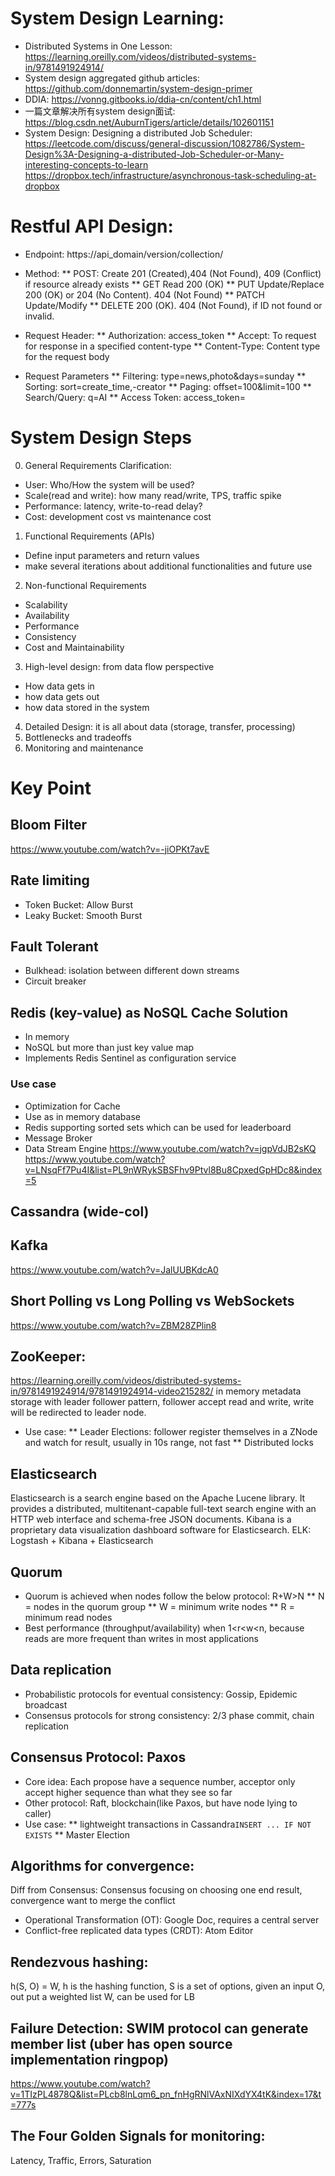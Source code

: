 # System Design Learning:
* Distributed Systems in One Lesson: https://learning.oreilly.com/videos/distributed-systems-in/9781491924914/
* System design aggregated github articles: https://github.com/donnemartin/system-design-primer
* DDIA: https://vonng.gitbooks.io/ddia-cn/content/ch1.html
* 一篇文章解决所有system design面试: https://blog.csdn.net/AuburnTigers/article/details/102601151
* System Design: Designing a distributed Job Scheduler:
https://leetcode.com/discuss/general-discussion/1082786/System-Design%3A-Designing-a-distributed-Job-Scheduler-or-Many-interesting-concepts-to-learn
https://dropbox.tech/infrastructure/asynchronous-task-scheduling-at-dropbox

# Restful API Design:
* Endpoint: https://api_domain/version/collection/
* Method:
** POST:	Create	201 (Created),404 (Not Found), 409 (Conflict) if resource already exists
** GET	Read	200 (OK)
** PUT	Update/Replace 200 (OK) or 204 (No Content). 404 (Not Found)
** PATCH Update/Modify
** DELETE 200 (OK). 404 (Not Found), if ID not found or invalid.

* Request Header:
** Authorization: access_token
** Accept: To request for response in a specified content-type
** Content-Type: Content type for the request body
* Request Parameters
** Filtering: type=news,photo&days=sunday
** Sorting: sort=create_time,-creator
** Paging: offset=100&limit=100
** Search/Query: q=AI
** Access Token: access_token=

# System Design Steps
0. General Requirements Clarification:
  * User: Who/How the system will be used?
  * Scale(read and write): how many read/write, TPS, traffic spike
  * Performance: latency, write-to-read delay?
  * Cost: development cost vs maintenance cost
1. Functional Requirements (APIs)
  * Define input parameters and return values
  * make several iterations about additional functionalities and future use
2. Non-functional Requirements
  * Scalability
  * Availability
  * Performance
  * Consistency
  * Cost and Maintainability
3. High-level design: from data flow perspective
  * How data gets in
  * how data gets out
  * how data stored in the system
4. Detailed Design: it is all about data (storage, transfer, processing)
5. Bottlenecks and tradeoffs
6. Monitoring and maintenance

# Key Point
## Bloom Filter
https://www.youtube.com/watch?v=-jiOPKt7avE

## Rate limiting
* Token Bucket: Allow Burst
* Leaky Bucket: Smooth Burst

## Fault Tolerant
* Bulkhead: isolation between different down streams
* Circuit breaker

## Redis (key-value) as NoSQL Cache Solution
* In memory
* NoSQL but more than just key value map
* Implements Redis Sentinel as configuration service

### Use case
* Optimization for Cache
* Use as in memory database
* Redis supporting sorted sets which can be used for leaderboard
* Message Broker
* Data Stream Engine
https://www.youtube.com/watch?v=jgpVdJB2sKQ
https://www.youtube.com/watch?v=LNsqFf7Pu4I&list=PL9nWRykSBSFhv9Ptvl8Bu8CpxedGpHDc8&index=5

## Cassandra (wide-col)

## Kafka
https://www.youtube.com/watch?v=JalUUBKdcA0

## Short Polling vs Long Polling vs WebSockets
https://www.youtube.com/watch?v=ZBM28ZPlin8

## ZooKeeper:
https://learning.oreilly.com/videos/distributed-systems-in/9781491924914/9781491924914-video215282/
in memory metadata storage with leader follower pattern, follower accept read and write, write will be redirected to leader node.
* Use case:
** Leader Elections: follower register themselves in a ZNode and watch for result, usually in 10s range, not fast
** Distributed locks

## Elasticsearch
Elasticsearch is a search engine based on the Apache Lucene library. It provides a distributed, multitenant-capable full-text search engine with an HTTP web interface and schema-free JSON documents.
Kibana is a proprietary data visualization dashboard software for Elasticsearch.
ELK: Logstash + Kibana + Elasticsearch

## Quorum
* Quorum is achieved when nodes follow the below protocol: R+W>N
** N = nodes in the quorum group
** W = minimum write nodes
** R = minimum read nodes
* Best performance (throughput/availability) when 1<r<w<n, because reads are more frequent than writes in most applications

## Data replication
* Probabilistic protocols for eventual consistency: Gossip, Epidemic broadcast
* Consensus protocols for strong consistency: 2/3 phase commit, chain replication

## Consensus Protocol: Paxos
* Core idea: Each propose have a sequence number, acceptor only accept higher sequence than what they see so far
* Other protocol: Raft, blockchain(like Paxos, but have node lying to caller)
* Use case:
** lightweight transactions in Cassandra```INSERT ... IF NOT EXISTS```
** Master Election

## Algorithms for convergence:
Diff from Consensus: Consensus focusing on choosing one end result, convergence want to merge the conflict
* Operational Transformation (OT): Google Doc, requires a central server
* Conflict-free replicated data types (CRDT): Atom Editor

## Rendezvous hashing:
h(S, O) = W, h is the hashing function, S is a set of options, given an input O, out put a weighted list W, can be used for LB

## Failure Detection: SWIM protocol can generate member list (uber has open source implementation ringpop)
https://www.youtube.com/watch?v=1TIzPL4878Q&list=PLcb8lnLqm6_pn_fnHgRNlVAxNIXdYX4tK&index=17&t=777s

## The Four Golden Signals for monitoring:
Latency, Traffic, Errors, Saturation

